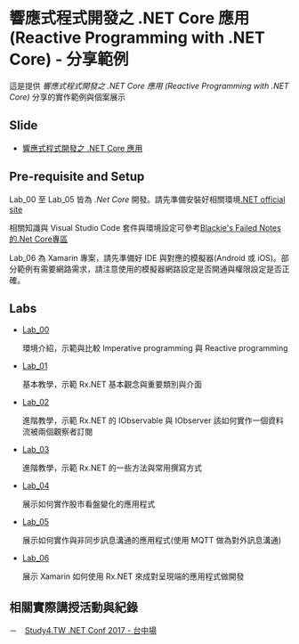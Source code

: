 # 響應式程式開發之 .NET Core 應用 (Reactive Programming with .NET Core) - 分享範例 #

這是提供 *響應式程式開發之 .NET Core 應用 (Reactive Programming with .NET Core)* 分享的實作範例與個案展示

## Slide ##

- [響應式程式開發之 .NET Core 應用 ](https://www.slideshare.net/chentientsai/net-core-80761198)

## Pre-requisite and Setup ##

Lab_00 至 Lab_05 皆為 *.Net Core* 開發。請先準備安裝好相關環境[.NET official site](https://www.microsoft.com/net/core#windowscmd)

相關知識與 Visual Studio Code 套件與環境設定可參考[Blackie's Failed Notes的.Net Core專區](http://blackie1019.github.io/dotnet/)

Lab_06 為 Xamarin 專案，請先準備好 IDE 與對應的模擬器(Android 或 iOS)。部分範例有需要網路需求，請注意使用的模擬器網路設定是否開通與權限設定是否正確。

## Labs ##

- [Lab_00](https://github.com/blackie1019/reactive-progamming-dot-net/tree/master/Lab_00)

    環境介紹，示範與比較 Imperative programming 與 Reactive programming

- [Lab_01](https://github.com/blackie1019/reactive-progamming-dot-net/tree/master/Lab_01)

    基本教學，示範 Rx.NET 基本觀念與重要類別與介面

- [Lab_02](https://github.com/blackie1019/reactive-progamming-dot-net/tree/master/Lab_02)

    進階教學，示範 Rx.NET 的 IObservable 與 IObserver 該如何實作一個資料流被兩個觀察者訂閱

- [Lab_03](https://github.com/blackie1019/reactive-progamming-dot-net/tree/master/Lab_03)

    進階教學，示範 Rx.NET 的一些方法與常用撰寫方式

- [Lab_04](https://github.com/blackie1019/reactive-progamming-dot-net/tree/master/Lab_04)

    展示如何實作股市看盤變化的應用程式

- [Lab_05](https://github.com/blackie1019/reactive-progamming-dot-net/tree/master/Lab_05)

    展示如何實作與非同步訊息溝通的應用程式(使用 MQTT 做為對外訊息溝通)

- [Lab_06](https://github.com/blackie1019/reactive-progamming-dot-net/tree/master/Lab_06)

    展示 Xamarin 如何使用 Rx.NET 來成對呈現端的應用程式做開發

## 相關實際講授活動與紀錄 ##

－　[Study4.TW .NET Conf 2017 - 台中場](http://study4.tw/Activity/Details/9)